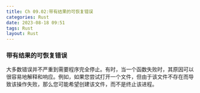 ```yaml
---
title: Ch 09.02:带有结果的可恢复错误
categories: Rust
date: 2023-08-18 09:51
tags: Rust
layout: Rust
---
```

### 带有结果的可恢复错误

大多数错误并不严重到需要程序完全停止。有时，当一个函数失败时，其原因可以很容易地解释和响应。例如，如果您尝试打开一个文件，但由于该文件不存在而导致该操作失败，那么您可能希望创建该文件，而不是终止该进程。